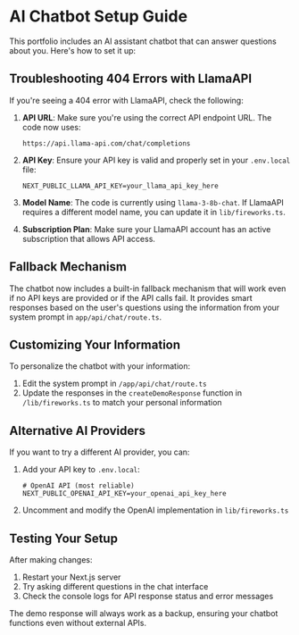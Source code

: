 # AI Chatbot Setup Guide

This portfolio includes an AI assistant chatbot that can answer questions about you. Here's how to set it up:

## Troubleshooting 404 Errors with LlamaAPI

If you're seeing a 404 error with LlamaAPI, check the following:

1. **API URL**: Make sure you're using the correct API endpoint URL. The code now uses:

   ```
   https://api.llama-api.com/chat/completions
   ```

2. **API Key**: Ensure your API key is valid and properly set in your `.env.local` file:

   ```
   NEXT_PUBLIC_LLAMA_API_KEY=your_llama_api_key_here
   ```

3. **Model Name**: The code is currently using `llama-3-8b-chat`. If LlamaAPI requires a different model name, you can update it in `lib/fireworks.ts`.

4. **Subscription Plan**: Make sure your LlamaAPI account has an active subscription that allows API access.

## Fallback Mechanism

The chatbot now includes a built-in fallback mechanism that will work even if no API keys are provided or if the API calls fail. It provides smart responses based on the user's questions using the information from your system prompt in `app/api/chat/route.ts`.

## Customizing Your Information

To personalize the chatbot with your information:

1. Edit the system prompt in `/app/api/chat/route.ts`
2. Update the responses in the `createDemoResponse` function in `/lib/fireworks.ts` to match your personal information

## Alternative AI Providers

If you want to try a different AI provider, you can:

1. Add your API key to `.env.local`:

   ```
   # OpenAI API (most reliable)
   NEXT_PUBLIC_OPENAI_API_KEY=your_openai_api_key_here
   ```

2. Uncomment and modify the OpenAI implementation in `lib/fireworks.ts`

## Testing Your Setup

After making changes:

1. Restart your Next.js server
2. Try asking different questions in the chat interface
3. Check the console logs for API response status and error messages

The demo response will always work as a backup, ensuring your chatbot functions even without external APIs.
